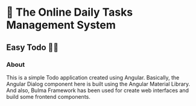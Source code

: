 # :wave: **The Online Daily Tasks Management System**
## Easy Todo 📝📝 

### About 
This is a simple Todo application created using Angular. Basically, the Angular Dialog component here is built using the Angular Material Library. And also, Bulma Framework has been used for create web interfaces and build some frontend components.


